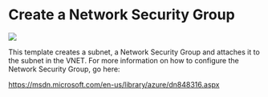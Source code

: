 # Create a Network Security Group

<a href="https://azuredeploy.net/" target="_blank">
    <img src="http://azuredeploy.net/deploybutton.png"/>
</a>

This template creates a subnet, a Network Security Group and attaches it to the subnet in the VNET. For more information on how to configure the Network Security Group, go here:

https://msdn.microsoft.com/en-us/library/azure/dn848316.aspx

